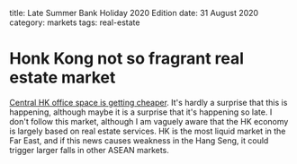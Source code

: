 title: Late Summer Bank Holiday 2020 Edition
date: 31 August 2020
category: markets
tags: real-estate

# Honk Kong not so fragrant real estate market

[Central HK office space is getting cheaper](https://wolfstreet.com/2020/08/29/nows-not-a-good-time-to-sell-office-towers-in-hong-kong-battered-from-all-directions/).
It's hardly a surprise that this is happening, although maybe it is a surprise that it's happening so late.
I don't follow this market, although I am vaguely aware that the HK economy is largely based on real estate services.
HK is the most liquid market in the Far East, and if this news causes weakness in the Hang Seng, it could trigger larger falls in other ASEAN markets.
